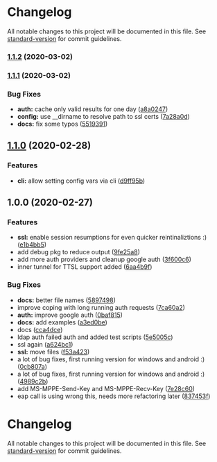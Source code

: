 # Changelog

All notable changes to this project will be documented in this file. See [standard-version](https://github.com/conventional-changelog/standard-version) for commit guidelines.

### [1.1.2](https://github.com/simllll/node-radius-server/compare/v1.1.1...v1.1.2) (2020-03-02)

### [1.1.1](https://github.com/simllll/node-radius-server/compare/v1.1.0...v1.1.1) (2020-03-02)


### Bug Fixes

* **auth:** cache only valid results for one day ([a8a0247](https://github.com/simllll/node-radius-server/commit/a8a02478ce522eb51c46517b4176aa0d50481676))
* **config:** use __dirname to resolve path to ssl certs ([7a28a0d](https://github.com/simllll/node-radius-server/commit/7a28a0dc6bfbae307765e03f4b15c57c84fa0dc2))
* **docs:** fix some typos ([5519391](https://github.com/simllll/node-radius-server/commit/5519391aa3c688422da8d98a3bd789615738b974))

## [1.1.0](https://github.com/simllll/node-radius-server/compare/v1.0.0...v1.1.0) (2020-02-28)


### Features

* **cli:** allow setting config vars via cli ([d9ff95b](https://github.com/simllll/node-radius-server/commit/d9ff95bbbbea9ade9721e3f5d4dc2323988da3d6))

## 1.0.0 (2020-02-27)


### Features

* **ssl:** enable session resumptions for even quicker reintinaliztions :) ([e1b4bb5](https://github.com/simllll/node-radius-server/commit/e1b4bb5597ac74f10b120a5f8cfef7b407a48c8f))
* add debug pkg to reduce output ([9fe25a8](https://github.com/simllll/node-radius-server/commit/9fe25a8b497071ea9276785b7f7710ae0e1e88f8))
* add more auth providers and cleanup google auth ([3f600c6](https://github.com/simllll/node-radius-server/commit/3f600c664ffa7315053d47773c7f9d5060b68d32))
* inner tunnel for TTSL support added ([6aa4b9f](https://github.com/simllll/node-radius-server/commit/6aa4b9f92efb271ee327d3d70bccba27284304ee))


### Bug Fixes

* **docs:** better file names ([5897498](https://github.com/simllll/node-radius-server/commit/589749883c4c881c3af753530987d6f57d8d809d))
* improve coping with long running auth requests ([7ca60a2](https://github.com/simllll/node-radius-server/commit/7ca60a20cc24eb8100ed1f20fe18e7ec664fd176))
* **auth:** improve google auth ([0baf815](https://github.com/simllll/node-radius-server/commit/0baf8155bf74fed9e08826b1aea8242f72c81878))
* **docs:** add examples ([a3ed0be](https://github.com/simllll/node-radius-server/commit/a3ed0be02db0a7fcd89544c89d9b0ee11e949808))
* docs ([cca4dce](https://github.com/simllll/node-radius-server/commit/cca4dce96142d2b2d04b419bd7500e3841262235))
* ldap auth failed auth and added test scripts ([5e5005c](https://github.com/simllll/node-radius-server/commit/5e5005cf6bcbc3d9450db3651478249f8deb92a6))
* ssl again ([a624bc1](https://github.com/simllll/node-radius-server/commit/a624bc15b0e1fde4f2a268c62500b090e4f366a5))
* **ssl:** move files ([f53a423](https://github.com/simllll/node-radius-server/commit/f53a42335bb583af7575b8cf5fcf5fe58cdeaed4))
* a lot of bug fixes, first running version for windows and android :) ([0cb807a](https://github.com/simllll/node-radius-server/commit/0cb807a555febec461edf1280fe1a7e1b72186b0))
* a lot of bug fixes, first running version for windows and android :) ([4989c2b](https://github.com/simllll/node-radius-server/commit/4989c2b6bc162a1688e84c21919835cb8637854c))
* add MS-MPPE-Send-Key and MS-MPPE-Recv-Key ([7e28c60](https://github.com/simllll/node-radius-server/commit/7e28c60d81abe4c2c5269babbf6ef5951d65d682))
* eap call is using wrong this, needs more refactoring later ([837453f](https://github.com/simllll/node-radius-server/commit/837453fca250abb45f1069405b96e29fc0e3e9c4))

# Changelog

All notable changes to this project will be documented in this file. See [standard-version](https://github.com/conventional-changelog/standard-version) for commit guidelines.
